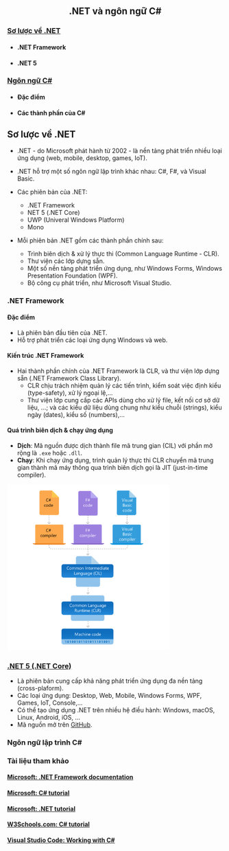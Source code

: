 <h2 align="center"> 
.NET và ngôn ngữ C#
</h2>

<div class="header">
<a href="#dotnet"><h3>Sơ lược về .NET</h3></a>
<ul>
    <li><h4>.NET Framework</h4></li>
    <li><h4>.NET 5</h4></li>
</ul>

<a href="#csconcepts"><h3>Ngôn ngữ C#</h3></a>
<ul>
    <li>
        <h4>Đặc điểm</h4>
    </li>
    <li>
        <h4>Các thành phần của C# </h4>
    </li>
</ul>
</div>


## <a name="dotnet">Sơ lược về .NET </a>
- .NET - do Microsoft phát hành từ 2002 - là nền tảng phát triển nhiều loại ứng dụng (web, mobile, desktop, games, IoT).
- .NET hỗ trợ một số ngôn ngữ lập trình khác nhau: C#, F#, và Visual Basic.

- Các phiên bản của .NET:
    - .NET Framework
    - NET 5 (.NET Core)
    - UWP (Univeral Windows Platform)
    - Mono

- Mỗi phiên bản .NET gồm các thành phần chính sau:
    - Trình biên dịch & xử lý thực thi (Common Language Runtime - CLR).
    - Thư viện các lớp dựng sẵn.
    - Một số nền tảng phát triển ứng dụng, như Windows Forms, Windows Presentation Foundation (WPF).
    - Bộ công cụ phát triển, như Microsoft Visual Studio. 


### .NET Framework
#### Đặc điểm
- Là phiên bản đầu tiên của .NET.
- Hỗ trợ phát triển các loại ứng dụng Windows và web.

#### Kiến trúc .NET Framework
- Hai thành phần chính của .NET Framework là CLR, và thư viện lớp dựng sẵn (.NET Framework Class Library). 
    * CLR chịu trách nhiệm quản lý các tiến trình, kiểm soát việc định kiểu (type-safety), xử lý ngoại lệ,...
    * Thư viện lớp cung cấp các APIs dùng cho xử lý file, kết nối cơ sở dữ liệu, ...; và các kiểu dữ liệu dùng chung như kiểu chuỗi (strings), kiểu ngày (dates), kiểu số (numbers),...

#### Quá trình biên dịch & chạy ứng dụng
- **Dịch**: Mã nguồn được dịch thành file mã trung gian (CIL) với phần mở rộng là `.exe` hoặc `.dll`. 
- **Chạy**: Khi chạy ứng dụng, trình quản lý thực thi CLR chuyển mã trung gian thành mã máy thông qua trình biên dịch gọi là JIT (just-in-time compiler).

<img src="figs/swimlane-architecture-framework.svg" width="75%">

### [.NET 5 (.NET Core)](https://docs.microsoft.com/en-us/dotnet/core/introduction)
- Là phiên bản cung cấp khả năng phát triển ứng dụng đa nền tảng (cross-plaform).
- Các loại ứng dụng: Desktop, Web, Mobile, Windows Forms, WPF, Games, IoT, Console,...
- Có thể tạo ứng dụng .NET trên nhiều hệ điều hành: Windows, macOS, Linux, Android, iOS, ...
- Mã nguồn mở trên [GitHub](https://github.com/dotnet).


### Ngôn ngữ lập trình C#


### <a name="resources">Tài liệu tham khảo</a>

#### [Microsoft: .NET Framework documentation](https://docs.microsoft.com/en-us/dotnet/framework/)
#### [Microsoft: C# tutorial](https://docs.microsoft.com/en-us/dotnet/csharp/)
#### [Microsoft: .NET tutorial](https://dotnet.microsoft.com/learn/dotnet/in-browser-tutorial/)
#### [W3Schools.com: C# tutorial](https://www.w3schools.com/cs/index.php/)
#### [Visual Studio Code: Working with C#](https://code.visualstudio.com/docs/languages/csharp/)
